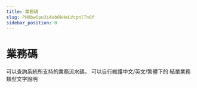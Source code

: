 ```yaml
---
title: 業務碼
slug: PHUbw6pu3i4vbOkHeLVcpnlTn6f
sidebar_position: 8
---
```



# 業務碼

可以查詢系統所支持的業務流水碼， 可以自行維護中文/英文/繁體下的 結單業務類型文字說明

